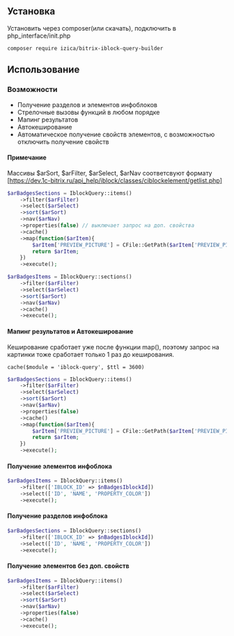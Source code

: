 ## Установка
Установить через composer(или скачать), подключить в php_interface/init.php
```
composer require izica/bitrix-iblock-query-builder
```

## Использование

### Возможности
* Получение разделов и элементов инфоблоков
* Стрелочные вызовы функций в любом порядке
* Мапинг результатов
* Автокеширование
* Автоматическое получение свойств элементов, с возможностью отключить получение свойств

#### Примечание
Массивы $arSort, $arFilter, $arSelect, $arNav соответсвуют формату [https://dev.1c-bitrix.ru/api_help/iblock/classes/ciblockelement/getlist.php]

```php
$arBadgesSections = IblockQuery::items()
    ->filter($arFilter)
    ->select($arSelect)
    ->sort($arSort)
    ->nav($arNav)
    ->properties(false) // выключает запрос на доп. свойства
    ->cache()
    ->map(function($arItem){
        $arItem['PREVIEW_PICTURE'] = CFile::GetPath($arItem['PREVIEW_PICTURE']);
        return $arItem;
    })
    ->execute();

$arBadgesItems = IblockQuery::sections()
    ->filter($arFilter)
    ->select($arSelect)
    ->sort($arSort)
    ->nav($arNav)
    ->cache()
    ->execute();
```

#### Мапинг результатов и Автокеширование
Кеширование сработает уже после функции map(), поэтому запрос на картинки тоже сработает только 1 раз до кеширования.

`cache($module = 'iblock-query', $ttl = 3600)`

```php
$arBadgesSections = IblockQuery::items()
    ->filter($arFilter)
    ->select($arSelect)
    ->sort($arSort)
    ->nav($arNav)
    ->properties(false)
    ->cache()
    ->map(function($arItem){
        $arItem['PREVIEW_PICTURE'] = CFile::GetPath($arItem['PREVIEW_PICTURE']);
        return $arItem;
    })
    ->execute();
```

#### Получение элементов инфоблока
```php
$arBadgesItems = IblockQuery::items()
    ->filter(['IBLOCK_ID' => $nBadgesIblockId])
    ->select(['ID', 'NAME', 'PROPERTY_COLOR'])
    ->execute();
```

#### Получение разделов инфоблока
```php
$arBadgesSections = IblockQuery::sections()
    ->filter(['IBLOCK_ID' => $nBadgesIblockId])
    ->select(['ID', 'NAME', 'PROPERTY_COLOR'])
    ->execute();
```


#### Получение элементов без доп. свойств
```php
$arBadgesItems = IblockQuery::items()
    ->filter($arFilter)
    ->select($arSelect)
    ->sort($arSort)
    ->nav($arNav)
    ->properties(false)
    ->cache()
    ->execute();
```
